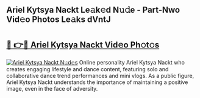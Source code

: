 ## Ariel Kytsya Nackt Le𝚊k𝚎d N𝚞𝚍e - Part-Nwo Vid𝚎o Photos Le𝚊ks dVntJ

# <h2><a href="http://fb8wtr.evod.top/?m=Ariel+Kytsya+Nackt">🔗 👉🔴 Ariel Kytsya Nackt Vid𝚎o Ph𝚘t𝚘s</a></h2>

[![Ariel Kytsya Nackt N𝚞d𝚎s](https://i.imgur.com/8V9OHl7.gif)](http://fb8wtr.evod.top/?m=Ariel+Kytsya+Nackt)
Online personality Ariel Kytsya Nackt who creates engaging lifestyle and dance content, featuring solo and collaborative dance trend performances and mini vlogs. As a public figure, Ariel Kytsya Nackt understands the importance of maintaining a positive image, even in the face of adversity. 
